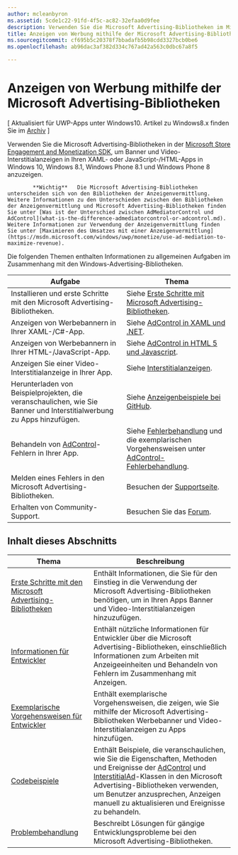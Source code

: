 ```yaml
---
author: mcleanbyron
ms.assetid: 5cde1c22-91fd-4f5c-ac82-32efaa0d9fee
description: Verwenden Sie die Microsoft Advertising-Bibliotheken im Microsoft Store Engagement and Monetization SDK, um Banner und Video-Interstitialanzeigen in Ihren XAML- oder JavaScript-/HTML-Apps anzuzeigen.
title: Anzeigen von Werbung mithilfe der Microsoft Advertising-Bibliotheken
ms.sourcegitcommit: cf695b5c20378f7bbadafb5b98cdd3327bcb0be6
ms.openlocfilehash: ab96dac3af382d334c767ad42a563c0dbc67a8f5

---
```


# Anzeigen von Werbung mithilfe der Microsoft Advertising-Bibliotheken


\[ Aktualisiert für UWP-Apps unter Windows10. Artikel zu Windows8.x finden Sie im [Archiv](http://go.microsoft.com/fwlink/p/?linkid=619132) \]

Verwenden Sie die Microsoft Advertising-Bibliotheken in der [Microsoft Store Engagement and Monetization SDK](monetize-your-app-with-the-microsoft-store-engagement-and-monetization-sdk.md), um Banner und Video-Interstitialanzeigen in Ihren XAML- oder JavaScript-/HTML-Apps in Windows 10, Windows 8.1, Windows Phone 8.1 und Windows Phone 8 anzuzeigen.

> 
            **Wichtig**   Die Microsoft Advertising-Bibliotheken unterscheiden sich von den Bibliotheken der Anzeigenvermittlung. Weitere Informationen zu den Unterschieden zwischen den Bibliotheken der Anzeigenvermittlung und Microsoft Advertising-Bibliotheken finden Sie unter [Was ist der Unterschied zwischen AdMediatorControl und AdControl](what-is-the-difference-admediatorcontrol-or-adcontrol.md). Weitere Informationen zur Verwendung der Anzeigenvermittlung finden Sie unter [Maximieren des Umsatzes mit einer Anzeigenvermittlung](https://msdn.microsoft.com/windows/uwp/monetize/use-ad-mediation-to-maximize-revenue).

 
Die folgenden Themen enthalten Informationen zu allgemeinen Aufgaben im Zusammenhang mit den Windows-Advertising-Bibliotheken.

|  Aufgabe    | Thema |               
|----------|-------|
| Installieren und erste Schritte mit den Microsoft Advertising-Bibliotheken.     | Siehe [Erste Schritte mit Microsoft Advertising-Bibliotheken](get-started-with-microsoft-advertising-libraries.md).        |
| Anzeigen von Werbebannern in Ihrer XAML-/C#-App.     | Siehe [AdControl in XAML und .NET](adcontrol-in-xaml-and--net.md).        |
| Anzeigen von Werbebannern in Ihrer HTML-/JavaScript-App.     | Siehe [AdControl in HTML 5 und Javascript](adcontrol-in-html-5-and-javascript.md).        |
| Anzeigen Sie einer Video-Interstitialanzeige in Ihrer App.     |Siehe [Interstitialanzeigen](interstitial-ads.md).       |
| Herunterladen von Beispielprojekten, die veranschaulichen, wie Sie Banner und Interstitialwerbung zu Apps hinzufügen.     |Siehe [Anzeigenbeispiele bei GitHub](http://aka.ms/githubads).       |
| Behandeln von [AdControl](https://msdn.microsoft.com/library/windows/apps/microsoft.advertising.winrt.ui.adcontrol.aspx)-Fehlern in Ihrer App.     | Siehe [Fehlerbehandlung](error-handling-with-advertising-libraries.md) und die exemplarischen Vorgehensweisen unter [AdControl-Fehlerbehandlung](adcontrol-error-handling.md).       |
| Melden eines Fehlers in den Microsoft Advertising-Bibliotheken.     | Besuchen der [Supportseite](https://go.microsoft.com/fwlink/p/?LinkId=331508).        |
| Erhalten von Community-Support.     | Besuchen Sie das [Forum](http://go.microsoft.com/fwlink/p/?LinkId=401266).       |

 

## Inhalt dieses Abschnitts

| Thema                                                                                                       | Beschreibung                 |
|-------------------------------------------------------------------------------------------------------------|-----------------------------|
| [Erste Schritte mit den Microsoft Advertising-Bibliotheken](get-started-with-microsoft-advertising-libraries.md) |  Enthält Informationen, die Sie für den Einstieg in die Verwendung der Microsoft Advertising-Bibliotheken benötigen, um in Ihren Apps Banner und Video-Interstitialanzeigen hinzuzufügen.  |
| [Informationen für Entwickler](developer-information.md)        |  Enthält nützliche Informationen für Entwickler über die Microsoft Advertising-Bibliotheken, einschließlich Informationen zum Arbeiten mit Anzeigeeinheiten und Behandeln von Fehlern im Zusammenhang mit Anzeigen.    |
| [Exemplarische Vorgehensweisen für Entwickler](developer-walkthroughs.md)     |  Enthält exemplarische Vorgehensweisen, die zeigen, wie Sie mithilfe der Microsoft Advertising-Bibliotheken Werbebanner und Video-Interstitialanzeigen zu Apps hinzufügen.   |
| [Codebeispiele](code-samples.md)         |  Enthält Beispiele, die veranschaulichen, wie Sie die Eigenschaften, Methoden und Ereignisse der [AdControl](https://msdn.microsoft.com/library/windows/apps/microsoft.advertising.winrt.ui.adcontrol.aspx) und [InterstitialAd](https://msdn.microsoft.com/library/windows/apps/microsoft.advertising.winrt.ui.interstitialad.aspx)-Klassen in den Microsoft Advertising-Bibliotheken verwenden, um Benutzer anzusprechen, Anzeigen manuell zu aktualisieren und Ereignisse zu behandeln.   |
| [Problembehandlung](troubleshooting-guides.md)      |  Beschreibt Lösungen für gängige Entwicklungsprobleme bei den Microsoft Advertising-Bibliotheken.   |



 

 



<!--HONumber=Jun16_HO4-->


